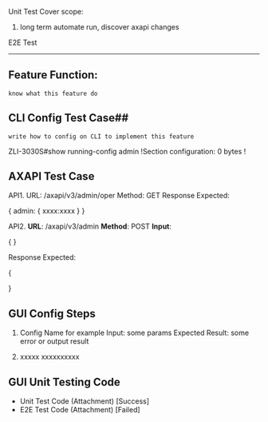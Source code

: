 Unit Test Cover scope:
1. long term automate run, discover axapi changes


E2E Test


-----------

## Feature Function:
`know what this feature do`

## CLI Config Test Case##
`write how to config on CLI to implement this feature`

ZLI-3030S#show running-config admin
!Section configuration: 0 bytes
!

## AXAPI Test Case
API1.
URL: /axapi/v3/admin/oper
Method: GET
Response Expected:

{
 admin: {
 xxxx:xxxx
 }
}


API2.
**URL**: /axapi/v3/admin
**Method**: POST
**Input**:

{
}

Response Expected:

{

}


## GUI Config Steps

1. Config Name for example
Input: some params
Expected Result: some error or output result

2. xxxxx
xxxxxxxxxx




## GUI Unit Testing Code

- Unit Test Code (Attachment) [Success]
- E2E Test Code (Attachment) [Failed]
